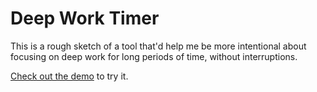 # Deep Work Timer

This is a rough sketch of a tool that'd help me be more intentional about focusing on deep work for long periods of time, without interruptions.

[Check out the demo](https://iandunn.github.io/deep-work-timer/) to try it.

